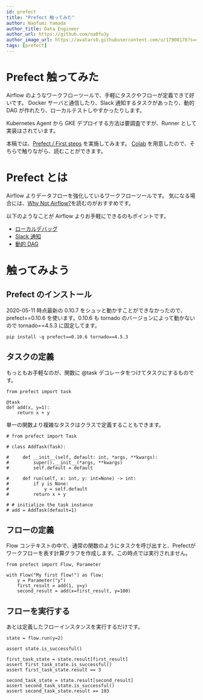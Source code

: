 ```yaml
---
id: prefect
title: "Prefect 触ってみた"
author: Naofumi Yamada
author_title: Data Engineer
author_url: https://github.com/na0fu3y
author_image_url: https://avatars0.githubusercontent.com/u/17900178?s=400&v=4
tags: [prefect]
---
```


# Prefect 触ってみた
Airflow のようなワークフローツールで、手軽にタスクやフローが定義できて好いです。
Docker サーバと通信したり、Slack 通知するタスクがあったり、動的 DAG が作れたり、ローカルテストしやすかったりします。

<!--truncate-->
Kubernetes Agent から GKE デプロイする方法は要調査ですが、Runner として実装はされています。

本稿では、[Prefect / First steps](https://docs.prefect.io/core/getting_started/first-steps.html) を実施してみます。
[Colab](https://colab.research.google.com/drive/1yb0oFXzN6Jl0hNn6uHzv7PwvB5FjPFmB?usp=sharing) を用意したので、そちらで触りながら、読むことができます。

# Prefect とは
Airflow よりデータフローを強化しているワークフローツールです。
気になる場合には、[Why Not Airflow?](https://docs.prefect.io/core/getting_started/why-not-airflow.html)を読むのがおすすめです。

以下のようなことが Airflow よりお手軽にできるのもポイントです。
- [ローカルデバッグ](https://docs.prefect.io/core/advanced_tutorials/local-debugging.html)
- [Slack 通知](https://docs.prefect.io/core/advanced_tutorials/slack-notifications.html#using-your-url-to-get-notifications)
- [動的 DAG](https://docs.prefect.io/core/advanced_tutorials/task-looping.html)

# 触ってみよう
## Prefect のインストール
2020-05-11 時点最新の 0.10.7 をシュッと動かすことができなかったので、prefect==0.10.6 を使います。0.10.6 も tornado のバージョンによって動かないので tornado==4.5.3 に固定してます。

```
pip install -q prefect==0.10.6 tornado==4.5.3
```

## タスクの定義
もっともお手軽なのが、関数に @task デコレータをつけてタスクにするものです。
```
from prefect import task

@task
def add(x, y=1):
    return x + y
```

単一の関数より複雑なタスクはクラスで定義することもできます。
```
# from prefect import Task

# class AddTask(Task):

#     def __init__(self, default: int, *args, **kwargs):
#         super().__init__(*args, **kwargs)
#         self.default = default

#     def run(self, x: int, y: int=None) -> int:
#         if y is None:
#             y = self.default
#         return x + y

# # initialize the task instance
# add = AddTask(default=1)
```

## フローの定義
Flow コンテキストの中で、通常の関数のようにタスクを呼び出すと、Prefectがワークフローを表す計算グラフを作成します。この時点では実行されません。

```
from prefect import Flow, Parameter

with Flow("My first flow!") as flow:
    y = Parameter("y")
    first_result = add(1, y=y)
    second_result = add(x=first_result, y=100)
```

## フローを実行する
あとは定義したフローインスタンスを実行するだけです。
```
state = flow.run(y=2)

assert state.is_successful()

first_task_state = state.result[first_result]
assert first_task_state.is_successful()
assert first_task_state.result == 3

second_task_state = state.result[second_result]
assert second_task_state.is_successful()
assert second_task_state.result == 103
```